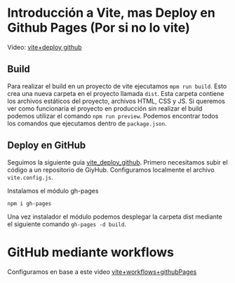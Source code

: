 # Introducción a Vite, mas Deploy en Github Pages (Por si no lo vite)

Video: [vite+deploy github](https://www.youtube.com/watch?v=UX4gvort2TU)

## Build

Para realizar el build en un proyecto de vite ejecutamos `mpm run build`. Esto crea una nueva carpeta en el proyecto llamada `dist`. Esta carpeta contiene los archivos estáticos del proyecto, archivos HTML, CSS y JS. Si queremos ver como funcionaría el proyecto en producción sin realizar el build podemos utilizar el comando `npm run preview`. Podemos encontrar todos los comandos que ejecutamos dentro de `package.json`.

## Deploy en GitHub

Seguimos la siguiente guía [vite_deploy_github](https://es.vitejs.dev/guide/static-deploy#github-pages). Primero necesitamos subir el código a un repositorio de GiyHub. Configuramos localmente el archivo `vite.config.js`.

Instalamos el módulo gh-pages

```shellscript
npm i gh-pages
```

Una vez instalador el módulo podemos desplegar la carpeta dist mediante el siguiente comando `gh-pages -d build`. 

# GitHub mediante workflows

Configuramos en base a este video [vite+workflows+githubPages](https://www.youtube.com/watch?v=NZ_2rWgjias)
